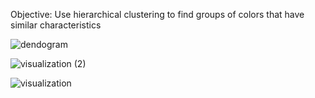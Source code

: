 Objective: Use hierarchical clustering to find groups of colors that have similar characteristics

![dendogram](https://user-images.githubusercontent.com/56170523/176773515-ffbc82ed-93c3-4d11-b713-d76431f78bec.png)


![visualization (2)](https://user-images.githubusercontent.com/56170523/176980802-de25485b-c808-4f6a-bf21-342e3fc0f3fd.png)


![visualization](https://user-images.githubusercontent.com/56170523/176980811-5e1ff96f-bce1-4852-acd6-5a2fd30f0926.png)
